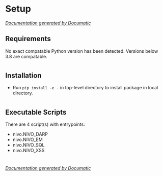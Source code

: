 # Setup

[_Documentation generated by Documatic_](https://www.documatic.com)

<!---Documatic-section-Requirements-start--->
## Requirements

No exact compatable Python version has been detected.
Versions below 3.8 are compatable.

# #
<!---Documatic-section-Requirements-end--->

<!---Documatic-section-Installation-start--->
## Installation

* Run `pip install -e .` in top-level directory to
install package in local directory.

# #
<!---Documatic-section-Installation-end--->

<!---Documatic-section-Executable Scripts-start--->
## Executable Scripts

There are 4 script(s) with entrypoints:
* nivo.NIVO_DARP
* nivo.NIVO_EM
* nivo.NIVO_SQL
* nivo.NIVO_XSS

# #
<!---Documatic-section-Executable Scripts-end--->

[_Documentation generated by Documatic_](https://www.documatic.com)
